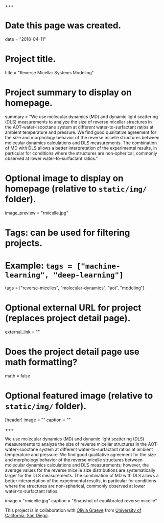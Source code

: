 +++
# Date this page was created.
date = "2018-04-11"

# Project title.
title = "Reverse Micellar Systems Modeling"

# Project summary to display on homepage.
summary = "We use molecular dynamics (MD) and dynamic light scattering (DLS) measurements to analyze the size of reverse micellar structures in  the AOT-water-isooctane system at different water-to-surfactant ratios at ambient temperature and pressure. We find good qualitative agreement for the size and morphology behavior of the reverse micelle structures between molecular dynamics calculations and DLS measurements.  The combination of MD with DLS allows a better interpretation of the experimental results, in particular for conditions where the structures are non-spherical, commonly observed at lower water-to-surfactant ratios."

# Optional image to display on homepage (relative to `static/img/` folder).
image_preview = "rmicelle.jpg"

# Tags: can be used for filtering projects.
# Example: `tags = ["machine-learning", "deep-learning"]`
tags = ["reverse-micelles", "molecular-dynamics", "aot", "modeling"]

# Optional external URL for project (replaces project detail page).
external_link = ""

# Does the project detail page use math formatting?
math = false

# Optional featured image (relative to `static/img/` folder).
[header]
image = ""
caption = ""

+++

We use molecular dynamics (MD) and dynamic light scattering (DLS) measurements to analyze the size of reverse micellar structures in  the AOT-water-isooctane system at different water-to-surfactant ratios at ambient temperature and pressure. We find good qualitative agreement for the size and morphology behavior of the reverse micelle structures between molecular dynamics calculations and DLS measurements; however, the average values for the reverse micelle size distributions are systematically larger for the DLS measurements.  The combination of MD with DLS allows a better interpretation of the experimental results, in particular for conditions where the structures are non-spherical, commonly observed at lower water-to-surfactant ratios.

image = "rmicelle.jpg"
caption = "Snapshot of equilibrated reverse micelle"

This project is in collaboration with [Olivia Graeve](http://graeve.ucsd.edu/) from [University of California, San Diego](https://ucsd.edu/).
